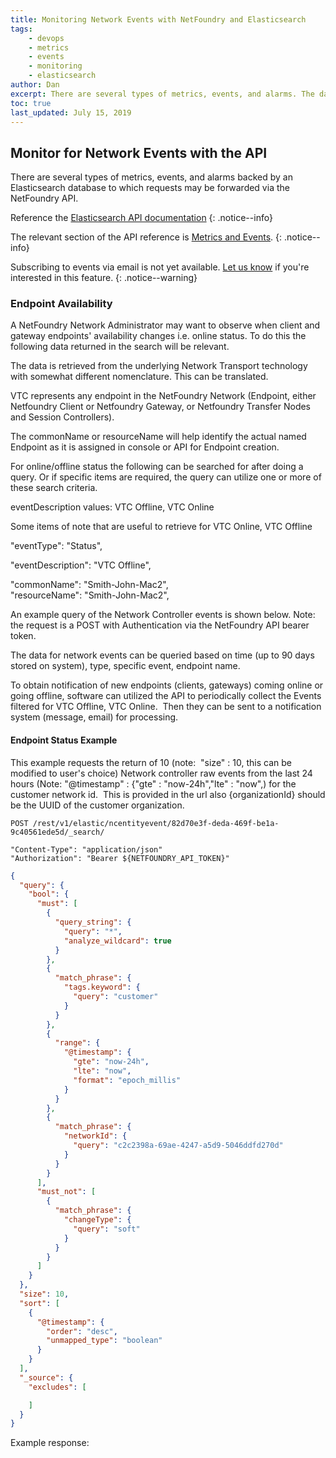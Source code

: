 ```yaml
---
title: Monitoring Network Events with NetFoundry and Elasticsearch
tags:
    - devops
    - metrics
    - events
    - monitoring
    - elasticsearch
author: Dan
excerpt: There are several types of metrics, events, and alarms. The data is hosted in an Elasticsearch database to which requests may be forwarded via the API.
toc: true
last_updated: July 15, 2019
---
```


## Monitor for Network Events with the API

There are several types of metrics, events, and alarms backed by an Elasticsearch database to which requests may be forwarded via the NetFoundry API.

Reference the [Elasticsearch API documentation](https://www.elastic.co/guide/en/elasticsearch/reference/current/search.html)
{: .notice--info}

The relevant section of the API reference is [Metrics and Events](https://gateway.production.netfoundry.io/rest/v1/docs/index.html#overview-metrics-and-events).
{: .notice--info}

Subscribing to events via email is not yet available. [Let us know](/help/) if you're interested in this feature.
{: .notice--warning}

### Endpoint Availability

A NetFoundry Network Administrator may want to observe when client and gateway endpoints' availability changes i.e. online status. To do this the following data returned in the search will be relevant.

The data is retrieved from the underlying Network Transport technology with somewhat different nomenclature. This can be translated.

VTC represents any endpoint in the NetFoundry Network (Endpoint, either Netfoundry Client or Netfoundry Gateway, or Netfoundry Transfer Nodes and Session Controllers).

The commonName or resourceName will help identify the actual named Endpoint as it is assigned in console or API for Endpoint creation.

For online/offline status the following can be searched for after doing a query. Or if specific items are required, the query can utilize one or more of these search criteria.

eventDescription values: VTC Offline, VTC Online

Some items of note that are useful to retrieve for VTC Online, VTC Offline

"eventType": "Status",

"eventDescription": "VTC Offline",

"commonName": "Smith-John-Mac2",  
"resourceName": "Smith-John-Mac2",

An example query of the Network Controller events is shown below. Note: the request is a POST with Authentication via the NetFoundry API bearer token.

The data for network events can be queried based on time (up to 90 days stored on system), type, specific event, endpoint name.

To obtain notification of new endpoints (clients, gateways) coming online or going offline, software can utilized the API to periodically collect the Events filtered for VTC Offline, VTC Online.  Then they can be sent to a notification system (message, email) for processing.

#### Endpoint Status Example

This example requests the return of 10 (note:  "size" : 10, this can be modified to user's choice) Network controller raw events from the last 24 hours (Note: "@timestamp" : {"gte" : "now-24h","lte" : "now",) for the customer network id.  This is provided in the url also {organizationId} should be the UUID of the customer organization.

`POST /rest/v1/elastic/ncentityevent/82d70e3f-deda-469f-be1a-9c40561ede5d/_search/`

```http
"Content-Type": "application/json"
"Authorization": "Bearer ${NETFOUNDRY_API_TOKEN}"
```

```json
{
  "query": {
    "bool": {
      "must": [
        {
          "query_string": {
            "query": "*",
            "analyze_wildcard": true
          }
        },
        {
          "match_phrase": {
            "tags.keyword": {
              "query": "customer"
            }
          }
        },
        {
          "range": {
            "@timestamp": {
              "gte": "now-24h",
              "lte": "now",
              "format": "epoch_millis"
            }
          }
        },
        {
          "match_phrase": {
            "networkId": {
              "query": "c2c2398a-69ae-4247-a5d9-5046ddfd270d"
            }
          }
        }
      ],
      "must_not": [
        {
          "match_phrase": {
            "changeType": {
              "query": "soft"
            }
          }
        }
      ]
    }
  },
  "size": 10,
  "sort": [
    {
      "@timestamp": {
        "order": "desc",
        "unmapped_type": "boolean"
      }
    }
  ],
  "_source": {
    "excludes": [

    ]
  }
}
```

Example response:

```json

```
